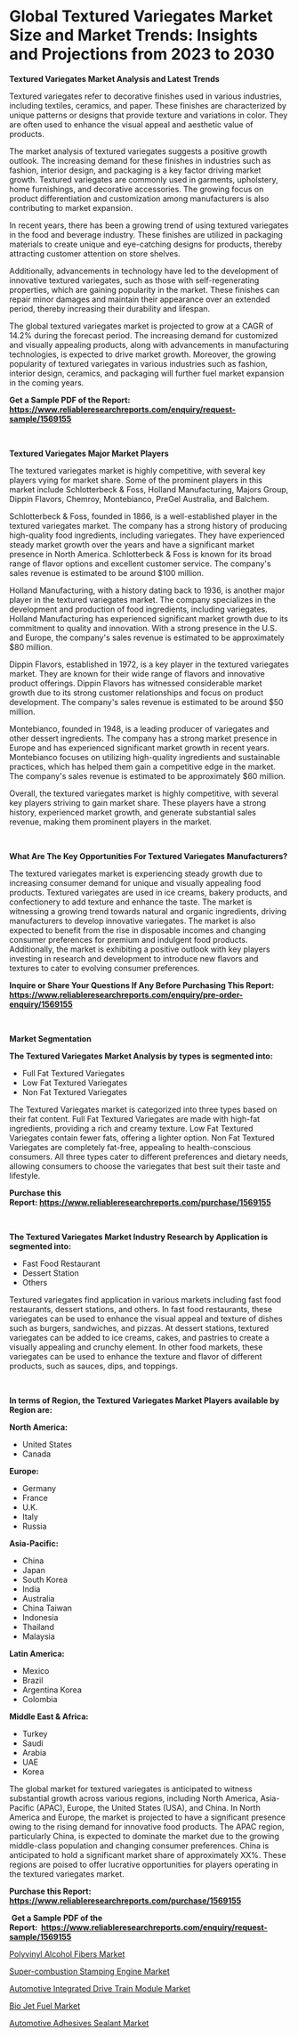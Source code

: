 <p><h1>Global Textured Variegates Market Size and Market Trends: Insights and Projections from 2023 to 2030</h1></p><p><strong>Textured Variegates Market Analysis and Latest Trends</strong></p>
<p><p>Textured variegates refer to decorative finishes used in various industries, including textiles, ceramics, and paper. These finishes are characterized by unique patterns or designs that provide texture and variations in color. They are often used to enhance the visual appeal and aesthetic value of products.</p><p>The market analysis of textured variegates suggests a positive growth outlook. The increasing demand for these finishes in industries such as fashion, interior design, and packaging is a key factor driving market growth. Textured variegates are commonly used in garments, upholstery, home furnishings, and decorative accessories. The growing focus on product differentiation and customization among manufacturers is also contributing to market expansion.</p><p>In recent years, there has been a growing trend of using textured variegates in the food and beverage industry. These finishes are utilized in packaging materials to create unique and eye-catching designs for products, thereby attracting customer attention on store shelves.</p><p>Additionally, advancements in technology have led to the development of innovative textured variegates, such as those with self-regenerating properties, which are gaining popularity in the market. These finishes can repair minor damages and maintain their appearance over an extended period, thereby increasing their durability and lifespan.</p><p>The global textured variegates market is projected to grow at a CAGR of 14.2% during the forecast period. The increasing demand for customized and visually appealing products, along with advancements in manufacturing technologies, is expected to drive market growth. Moreover, the growing popularity of textured variegates in various industries such as fashion, interior design, ceramics, and packaging will further fuel market expansion in the coming years.</p></p>
<p><strong>Get a Sample PDF of the Report:&nbsp; <a href="https://www.reliableresearchreports.com/enquiry/request-sample/1569155">https://www.reliableresearchreports.com/enquiry/request-sample/1569155</a></strong></p>
<p>&nbsp;</p>
<p><strong>Textured Variegates Major Market Players</strong></p>
<p><p>The textured variegates market is highly competitive, with several key players vying for market share. Some of the prominent players in this market include Schlotterbeck & Foss, Holland Manufacturing, Majors Group, Dippin Flavors, Chemroy, Montebianco, PreGel Australia, and Balchem.</p><p>Schlotterbeck & Foss, founded in 1866, is a well-established player in the textured variegates market. The company has a strong history of producing high-quality food ingredients, including variegates. They have experienced steady market growth over the years and have a significant market presence in North America. Schlotterbeck & Foss is known for its broad range of flavor options and excellent customer service. The company's sales revenue is estimated to be around $100 million.</p><p>Holland Manufacturing, with a history dating back to 1936, is another major player in the textured variegates market. The company specializes in the development and production of food ingredients, including variegates. Holland Manufacturing has experienced significant market growth due to its commitment to quality and innovation. With a strong presence in the U.S. and Europe, the company's sales revenue is estimated to be approximately $80 million.</p><p>Dippin Flavors, established in 1972, is a key player in the textured variegates market. They are known for their wide range of flavors and innovative product offerings. Dippin Flavors has witnessed considerable market growth due to its strong customer relationships and focus on product development. The company's sales revenue is estimated to be around $50 million.</p><p>Montebianco, founded in 1948, is a leading producer of variegates and other dessert ingredients. The company has a strong market presence in Europe and has experienced significant market growth in recent years. Montebianco focuses on utilizing high-quality ingredients and sustainable practices, which has helped them gain a competitive edge in the market. The company's sales revenue is estimated to be approximately $60 million.</p><p>Overall, the textured variegates market is highly competitive, with several key players striving to gain market share. These players have a strong history, experienced market growth, and generate substantial sales revenue, making them prominent players in the market.</p></p>
<p>&nbsp;</p>
<p><strong>What Are The Key Opportunities For Textured Variegates Manufacturers?</strong></p>
<p><p>The textured variegates market is experiencing steady growth due to increasing consumer demand for unique and visually appealing food products. Textured variegates are used in ice creams, bakery products, and confectionery to add texture and enhance the taste. The market is witnessing a growing trend towards natural and organic ingredients, driving manufacturers to develop innovative variegates. The market is also expected to benefit from the rise in disposable incomes and changing consumer preferences for premium and indulgent food products. Additionally, the market is exhibiting a positive outlook with key players investing in research and development to introduce new flavors and textures to cater to evolving consumer preferences.</p></p>
<p><strong>Inquire or Share Your Questions If Any Before Purchasing This Report: <a href="https://www.reliableresearchreports.com/enquiry/pre-order-enquiry/1569155">https://www.reliableresearchreports.com/enquiry/pre-order-enquiry/1569155</a></strong></p>
<p>&nbsp;</p>
<p><strong>Market Segmentation</strong></p>
<p><strong>The Textured Variegates Market Analysis by types is segmented into:</strong></p>
<p><ul><li>Full Fat Textured Variegates</li><li>Low Fat Textured Variegates</li><li>Non Fat Textured Variegates</li></ul></p>
<p><p>The Textured Variegates market is categorized into three types based on their fat content. Full Fat Textured Variegates are made with high-fat ingredients, providing a rich and creamy texture. Low Fat Textured Variegates contain fewer fats, offering a lighter option. Non Fat Textured Variegates are completely fat-free, appealing to health-conscious consumers. All three types cater to different preferences and dietary needs, allowing consumers to choose the variegates that best suit their taste and lifestyle.</p></p>
<p><strong>Purchase this Report:&nbsp;<a href="https://www.reliableresearchreports.com/purchase/1569155">https://www.reliableresearchreports.com/purchase/1569155</a></strong></p>
<p>&nbsp;</p>
<p><strong>The Textured Variegates Market Industry Research by Application is segmented into:</strong></p>
<p><ul><li>Fast Food Restaurant</li><li>Dessert Station</li><li>Others</li></ul></p>
<p><p>Textured variegates find application in various markets including fast food restaurants, dessert stations, and others. In fast food restaurants, these variegates can be used to enhance the visual appeal and texture of dishes such as burgers, sandwiches, and pizzas. At dessert stations, textured variegates can be added to ice creams, cakes, and pastries to create a visually appealing and crunchy element. In other food markets, these variegates can be used to enhance the texture and flavor of different products, such as sauces, dips, and toppings.</p></p>
<p>&nbsp;</p>
<p><strong>In terms of Region, the Textured Variegates Market Players available by Region are:</strong></p>
<p>
    <p> <strong> North America: </strong>
        <ul>
            <li>United States</li>
            <li>Canada</li>
        </ul>
        </p> 
    <p> <strong> Europe: </strong>
        <ul>
            <li>Germany</li>
            <li>France</li>
            <li>U.K.</li>
            <li>Italy</li>
            <li>Russia</li>
        </ul>
        </p> 
    <p> <strong> Asia-Pacific: </strong>
        <ul>
            <li>China</li>
            <li>Japan</li>
            <li>South Korea</li>
            <li>India</li>
            <li>Australia</li>
            <li>China Taiwan</li>
            <li>Indonesia</li>
            <li>Thailand</li>
            <li>Malaysia</li>
        </ul>
        </p> 
    <p> <strong> Latin America: </strong>
        <ul>
            <li>Mexico</li>
            <li>Brazil</li>
            <li>Argentina Korea</li>
            <li>Colombia</li>
        </ul>
        </p> 
    <p> <strong> Middle East & Africa: </strong>
        <ul>
            <li>Turkey</li>
            <li>Saudi</li>
            <li>Arabia</li>
            <li>UAE</li>
            <li>Korea</li>
        </ul>
    </p>
    </p>
<p><p>The global market for textured variegates is anticipated to witness substantial growth across various regions, including North America, Asia-Pacific (APAC), Europe, the United States (USA), and China. In North America and Europe, the market is projected to have a significant presence owing to the rising demand for innovative food products. The APAC region, particularly China, is expected to dominate the market due to the growing middle-class population and changing consumer preferences. China is anticipated to hold a significant market share of approximately XX%. These regions are poised to offer lucrative opportunities for players operating in the textured variegates market.</p></p>
<p><strong>Purchase this Report: <a href="https://www.reliableresearchreports.com/purchase/1569155">https://www.reliableresearchreports.com/purchase/1569155</a></strong></p>
<p>&nbsp;<strong>Get a Sample PDF of the Report:&nbsp;&nbsp;<a href="https://www.reliableresearchreports.com/enquiry/request-sample/1569155">https://www.reliableresearchreports.com/enquiry/request-sample/1569155</a></strong></p>
<p><strong></strong></p>
<p><p><a href="https://medium.com/@aliciahaley1989/polyvinyl-alcohol-fibers-market-report-reveals-the-latest-trends-and-growth-opportunities-of-this-d8c1a1f9e731">Polyvinyl Alcohol Fibers Market</a></p><p><a href="https://www.linkedin.com/pulse/super-combustion-stamping-engine-market-share-amp-new-trends/">Super-combustion Stamping Engine Market</a></p><p><a href="https://www.linkedin.com/pulse/automotive-integrated-drive-train-module-market-size-share/">Automotive Integrated Drive Train Module Market</a></p><p><a href="https://medium.com/@jazminjones30/bio-jet-fuel-market-analysis-its-cagr-market-segmentation-and-global-industry-overview-8479d66ed353">Bio Jet Fuel Market</a></p><p><a href="https://github.com/ambrozg/Market-Research-Report-List-1/blob/main/automotive-adhesives-sealant-market.md">Automotive Adhesives Sealant Market</a></p></p>